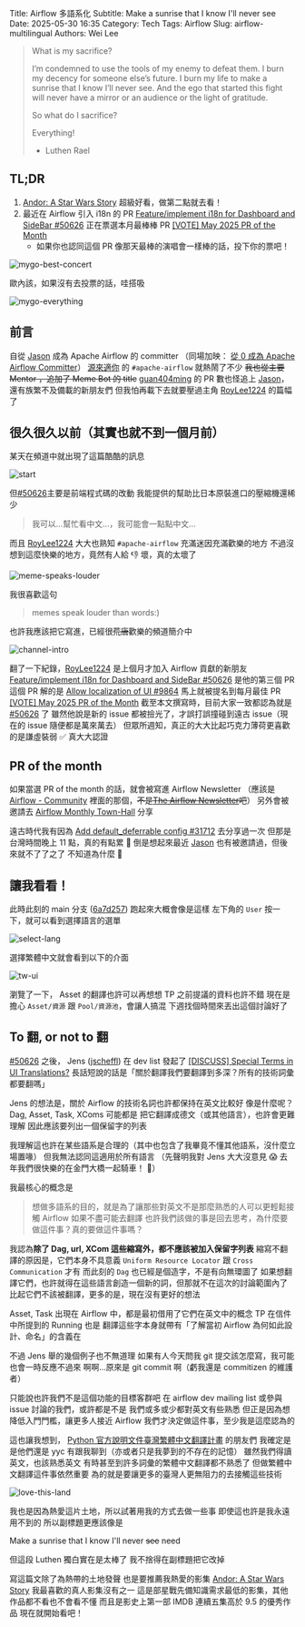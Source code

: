 Title: Airflow 多語系化
Subtitle: Make a sunrise that I know I'll never see
Date: 2025-05-30 16:35
Category: Tech
Tags: Airflow
Slug: airflow-multilingual
Authors: Wei Lee

> What is my sacrifice?
>
> I’m condemned to use the tools of my enemy to defeat them. I burn my decency for someone else’s future. I burn my life to make a sunrise that I know I’ll never see. And the ego that started this fight will never have a mirror or an audience or the light of gratitude.
>
> So what do I sacrifice?
>
> Everything!
>
> - Luthen Rael

<!--more-->

## TL;DR

1. [Andor: A Star Wars Story] 超級好看，做第二點就去看！
2. 最近在 Airflow 引入 i18n 的 PR [Feature/implement i18n for Dashboard and SideBar #50626][airflow-pr-50626] 正在票選本月最棒棒 PR [[VOTE] May 2025 PR of the Month][2025-pr-vote]
    * 如果你也認同這個 PR 像那天最棒的演唱會一樣棒的話，投下你的票吧！

![mygo-best-concert](/images/meme/mygo-best-concert.jpg)

歐內該，如果沒有去投票的話，哇搭吸

![mygo-everything](/images/meme/mygo-everything.jpg)

## 前言
自從 [Jason] 成為 Apache Airflow 的 committer （同場加映： [從 0 成為 Apache Airflow Committer]）
[源來適你][OpenSource4You] 的 `#apache-airflow` 就熱鬧了不少
~~我也從主要 Mentor ，追加了 Meme Bot 的 title~~
[guan404ming] 的 PR 數也怪追上 [Jason]，還有族繁不及備載的新朋友們
但我怕再載下去就要壓過主角 [RoyLee1224] 的篇幅了

## 很久很久以前（其實也就不到一個月前）
某天在頻道中就出現了這篇酷酷的訊息

![start](/images/posts-image/2025-airflow-multilingual/start.jpg)

但[#50626][airflow-pr-50626]主要是前端程式碼的改動
我能提供的幫助比日本原裝進口的壓縮機還稀少

> 我可以…幫忙看中文…，我可能會一點點中文…

而且 [RoyLee1224] 大大也熟知 `#apache-airflow` 充滿迷因充滿歡樂的地方
不過沒想到這麼快樂的地方，竟然有人給 👎
壞，真的太壞了

![meme-speaks-louder](/images/posts-image/2025-airflow-multilingual/meme-speaks-louder.png)

我很喜歡這句

> memes speak louder than words:)

也許我應該把它寫進，已經很~~荒唐~~歡樂的頻道簡介中

![channel-intro](/images/posts-image/2025-airflow-multilingual/channel-intro.jpg)

翻了一下紀錄，[RoyLee1224] 是上個月才加入 Airflow 貢獻的新朋友
[Feature/implement i18n for Dashboard and SideBar #50626][airflow-pr-50626] 是他的第三個 PR
這個 PR 解的是 [Allow localization of UI #9864](https://github.com/apache/airflow/issues/9864)
馬上就被提名到每月最佳 PR [[VOTE] May 2025 PR of the Month][2025-pr-vote]
截至本文撰寫時，目前大家一致都認為就是 [#50626][airflow-pr-50626] 了
雖然他說是新的 issue 都被撿光了，才誤打誤撞碰到遠古 issue（現在的 issue 隨便都是萬來萬去）
但眾所週知，真正的大大比起巧克力薄荷更喜歡的是謙虛裝弱
✅ 真大大認證

## PR of the month
如果當選 PR of the month 的話，就會被寫進 Airflow Newsletter
（應該是 [Airflow - Community] 裡面的那個，~~不是[The Airflow Newsletter]吧~~）
另外會被邀請去 [Airflow Monthly Town-Hall] 分享

遠古時代我有因為 [Add default_deferrable config #31712][airflow-pr-31712] 去分享過一次
但那是台灣時間晚上 11 點，真的有點累 🥱
倒是想起來最近 [Jason] 也有被邀請過，但後來就不了了之了
不知道為什麼 👀

## 讓我看看！
此時此刻的 main 分支 ([6a7d257]) 跑起來大概會像是這樣
左下角的 `User` 按一下，就可以看到選擇語言的選單

![select-lang](/images/posts-image/2025-airflow-multilingual/select-lang.jpg)

選擇繁體中文就會看到以下的介面

![tw-ui](/images/posts-image/2025-airflow-multilingual/tw-ui.jpg)

瀏覽了一下， Asset 的翻譯也許可以再想想
TP 之前提議的資料也許不錯
現在是擔心 `Asset/資源` 跟 `Pool/資源池`，會讓人搞混
下週找個時間來丟出這個討論好了

## To 翻, or not to 翻
[#50626][airflow-pr-50626] 之後， Jens ([jscheffl]) 在 dev list 發起了 [[DISCUSS] Special Terms in UI Translations?][special-terms]
長話短說的話是「關於翻譯我們要翻譯到多深？所有的技術詞彙都要翻嗎」

Jens 的想法是，關於 Airflow 的技術名詞也許都保持在英文比較好
像是什麼呢？ Dag, Asset, Task, XComs 可能都是
把它翻譯成德文（或其他語言），也許會更難理解
因此應該要列出一個保留字的列表

我理解這也許在某些語系是合理的（其中也包含了我畢竟不懂其他語系，沒什麼立場置喙）
但我無法認同這適用於所有語言
（先聲明我對 Jens 大大沒意見 😱 去年我們很快樂的在金門大橋一起騎車！ 🚴）

我最核心的概念是

> 想做多語系的目的，就是為了讓那些對英文不是那麼熟悉的人可以更輕鬆接觸 Airflow
> 如果不盡可能去翻譯
> 也許我們該做的事是回去思考，為什麼要做這件事？真的要做這件事嗎？

我認為**除了 Dag, url, XCom 這些縮寫外，都不應該被加入保留字列表**
縮寫不翻譯的原因是，它們本身不具意義
`Uniform Resource Locator` 跟 `Cross Communication` 才有
而此刻的 `Dag` 也已經是個造字，不是有向無環圖了
如果想翻譯它們，也許就得在這些語言創造一個新的詞，但那就不在這次的討論範圍內了
比起它們不該被翻譯，更多的是，現在沒有更好的想法

Asset, Task 出現在 Airflow 中，都是最初借用了它們在英文中的概念
TP 在信件中所提到的 Running 也是
翻譯這些字本身就帶有「了解當初 Airflow 為何如此設計、命名」的含義在

不過 Jens 舉的幾個例子也不無道理
如果有人今天問我 git 提交該怎麼寫，我可能也會一時反應不過來
啊啊...原來是 git commit 啊（虧我還是 commitizen 的維護者）

只能說也許我們不是這個功能的目標客群吧
在 airflow dev mailing list 或參與 issue 討論的我們，或許都是不是
我們或多或少都對英文有些熟悉
但正是因為想降低入門門檻，讓更多人接近 Airflow
我們才決定做這件事，至少我是這麼認為的

這也讓我想到， [Python 官方說明文件臺灣繁體中文翻譯計畫] 的朋友們
我確定是是他們還是 yyc 有跟我聊到（亦或者只是我夢到的不存在的記憶）
雖然我們得讀英文，也該熟悉英文
有時甚至到許多詞彙的繁體中文翻譯都不熟悉了
但做繁體中文翻譯這件事依然重要
為的就是要讓更多的臺灣人更無阻力的去接觸這些技術

![love-this-land](/images/posts-image/2025-airflow-multilingual/love-this-land.jpg)

我也是因為熱愛這片土地，所以試著用我的方式去做一些事
即使這也許是我永遠用不到的
所以副標題更應該像是

Make a sunrise that I know I'll never ~~see~~ need

但這段 Luthen 獨白實在是太棒了
我不捨得在副標題把它改掉

寫這篇文除了為熱帶的土地發聲
也是要推薦我熱愛的影集 [Andor: A Star Wars Story]
我最喜歡的真人影集沒有之一
這是部星戰先備知識需求最低的影集，其他作品都不看也不會看不懂
而且是影史上第一部 IMDB 連續五集高於 9.5 的優秀作品
現在就開始看吧！

[Andor: A Star Wars Story]: https://www.disneyplus.com/browse/entity-faba988a-a9f5-45f2-a074-0775a7d6f67a

[從 0 成為 Apache Airflow Committer]: https://blog.zhu424.dev/zh-tw/open-source-contribution/becoming-an-apache-airflow-committer-from-0/#%E6%88%90%E7%82%BA-committer
[OpenSource4You]: https://github.com/opensource4you/readme?tab=readme-ov-file#%E7%9B%AE%E5%89%8D%E6%9C%89-mentor-%E5%B8%B6%E7%9A%84%E5%B0%88%E6%A1%88

[Airflow - Community]: https://airflow.apache.org/community/
[Airflow Monthly Town-Hall]: https://astronomer.zoom.us/meeting/register/3NuEKTdEQfKiBhE1xFgHMg#/registration
[The Airflow Newsletter]: https://www.airflowclub.com/the-newsletter

[special-terms]: https://lists.apache.org/thread/bvsvoo4nln22wqkncxogpgtlpcd1fffj
[2025-pr-vote]: https://lists.apache.org/thread/fwn3lo21qpdg0wrfq8odcwq6ojx74784
[airflow-pr-50626]: https://github.com/apache/airflow/pull/50626
[airflow-pr-31712]: https://github.com/apache/airflow/pull/31712
[6a7d257]: https://github.com/apache/airflow/commit/6a7d25714eca008f4021457c71f86cd870ac0782

[RoyLee1224]: https://github.com/RoyLee1224
[guan404ming]: https://github.com/guan404ming
[Jason]: https://github.com/jason810496
[jscheffl]: https://github.com/jscheffl

[Python 官方說明文件臺灣繁體中文翻譯計畫]: https://github.com/python/python-docs-zh-tw
